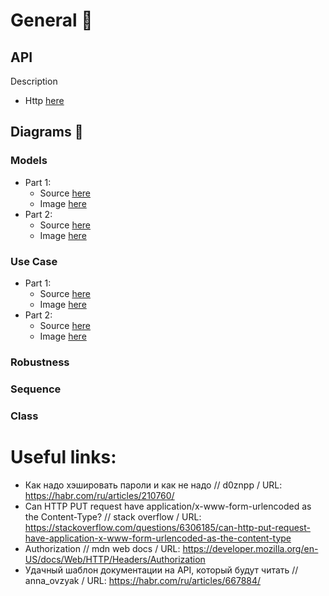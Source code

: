 # General 📃

## API
Description
  - Http [here](./api/http/desc.md)

## Diagrams 🎰

### Models

- Part 1: 
  - Source [here](./puml_diagrams/subject_area/models_p1.wsd)
  - Image [here](./out_diagrams/puml_diagrams/subject_area/models_p1.png)
- Part 2:
  - Source [here](./puml_diagrams/subject_area/models_p2.wsd)
  - Image [here](./out_diagrams/puml_diagrams/subject_area/models_p2.png)

### Use Case

- Part 1: 
  - Source [here](./puml_diagrams/usecase/uc_p1.wsd)
  - Image [here](./out_diagrams/puml_diagrams/usecase/uc_p1.png)
- Part 2:
  - Source [here](./puml_diagrams/usecase/uc_p2.wsd)
  - Image [here](./out_diagrams/puml_diagrams/usecase/uc_p2.png)
  
### Robustness

### Sequence

### Class

# Useful links:
- Как надо хэшировать пароли и как не надо // d0znpp / URL: https://habr.com/ru/articles/210760/
- Can HTTP PUT request have application/x-www-form-urlencoded as the Content-Type? // stack overflow / URL: https://stackoverflow.com/questions/6306185/can-http-put-request-have-application-x-www-form-urlencoded-as-the-content-type
- Authorization // mdn web docs / URL: https://developer.mozilla.org/en-US/docs/Web/HTTP/Headers/Authorization
- Удачный шаблон документации на API, который будут читать // 
anna_ovzyak / URL: https://habr.com/ru/articles/667884/